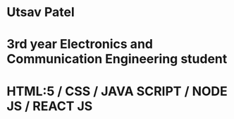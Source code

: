 # Utsav Patel

# 3rd year Electronics  and Communication Engineering  student

# HTML:5 / CSS / JAVA SCRIPT / NODE JS / REACT JS
